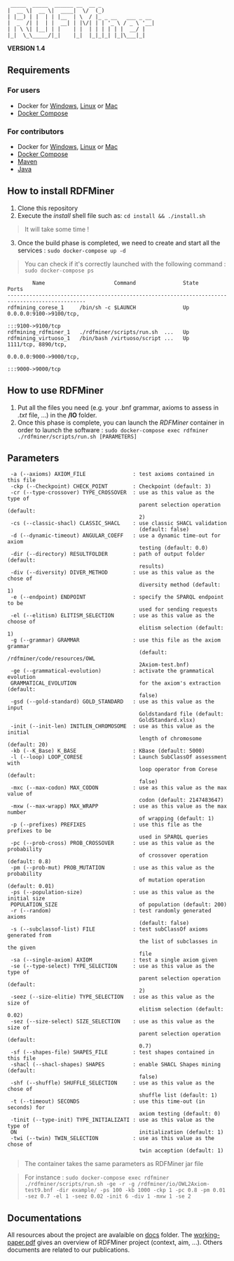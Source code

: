 <!--![](RDFMiner/docs/banner.png)-->
     _____  _____  ______ __  __ _                 
    |  __ \|  __ \|  ____|  \/  (_)                
    | |__) | |  | | |__  | \  / |_ _ __   ___ _ __ 
    |  _  /| |  | |  __| | |\/| | | '_ \ / _ \ '__|
    | | \ \| |__| | |    | |  | | | | | |  __/ |   
    |_|  \_\_____/|_|    |_|  |_|_|_| |_|\___|_|   
                                                
**VERSION 1.4**                               

## Requirements

### For users 

- Docker for [Windows](https://docs.docker.com/docker-for-windows/install/), [Linux](https://docs.docker.com/engine/install/) or [Mac](https://docs.docker.com/docker-for-mac/install)
- [Docker Compose](https://docs.docker.com/compose/install) 

### For contributors

- Docker for [Windows](https://docs.docker.com/docker-for-windows/install/), [Linux](https://docs.docker.com/engine/install/) or [Mac](https://docs.docker.com/docker-for-mac/install)
- [Docker Compose](https://docs.docker.com/compose/install) 
- [Maven](https://maven.apache.org/download.cgi)
- [Java](https://www.java.com/fr/download/)

## How to install RDFMiner

1. Clone this repository
2. Execute the *install* shell file such as: ```cd install && ./install.sh```
> It will take some time !
3. Once the build phase is completed, we need to create and start all the services : ```sudo docker-compose up -d```

> You can check if it's correctly launched with the following command : ```sudo docker-compose ps```
```
        Name                      Command               State                Ports             
-----------------------------------------------------------------------------------------------
rdfmining_corese_1     /bin/sh -c $LAUNCH               Up      0.0.0.0:9100->9100/tcp,
                                                                :::9100->9100/tcp                      
rdfmining_rdfminer_1   ./rdfminer/scripts/run.sh  ...   Up                                     
rdfmining_virtuoso_1   /bin/bash /virtuoso/script ...   Up      1111/tcp, 8890/tcp, 
                                                                0.0.0.0:9000->9000/tcp,
                                                                :::9000->9000/tcp
```

## How to use RDFMiner

1. Put all the files you need (e.g. your .bnf grammar, axioms to assess in *.txt* file, ...) in the **/IO** folder.
2. Once this phase is complete, you can launch the *RDFMiner* container in order to launch the software : ```sudo docker-compose exec rdfminer ./rdfminer/scripts/run.sh [PARAMETERS]```

## Parameters

```
 -a (--axioms) AXIOM_FILE               : test axioms contained in this file
 -ckp (--Checkpoint) CHECK_POINT        : Checkpoint (default: 3)
 -cr (--type-crossover) TYPE_CROSSOVER  : use as this value as the type of
                                          parent selection operation (default:
                                          2)
 -cs (--classic-shacl) CLASSIC_SHACL    : use classic SHACL validation
                                          (default: false)
 -d (--dynamic-timeout) ANGULAR_COEFF   : use a dynamic time-out for axiom
                                          testing (default: 0.0)
 -dir (--directory) RESULTFOLDER        : path of output folder (default:
                                          results)
 -div (--diversity) DIVER_METHOD        : use as this value as the chose of
                                          diversity method (default: 1)
 -e (--endpoint) ENDPOINT               : specify the SPARQL endpoint to be
                                          used for sending requests
 -el (--elitism) ELITISM_SELECTION      : use as this value as the choose of
                                          elitism selection (default: 1)
 -g (--grammar) GRAMMAR                 : use this file as the axiom grammar
                                          (default: /rdfminer/code/resources/OWL
                                          2Axiom-test.bnf)
 -ge (--grammatical-evolution)          : activate the grammatical evolution
 GRAMMATICAL_EVOLUTION                    for the axiom's extraction (default:
                                          false)
 -gsd (--gold-standard) GOLD_STANDARD   : use as this value as the input
                                          Goldstandard file (default:
                                          GoldStandard.xlsx)
 -init (--init-len) INITLEN_CHROMOSOME  : use as this value as the initial
                                          length of chromosome (default: 20)
 -kb (--K_Base) K_BASE                  : KBase (default: 5000)
 -l (--loop) LOOP_CORESE                : Launch SubClassOf assessment with
                                          loop operator from Corese (default:
                                          false)
 -mxc (--max-codon) MAX_CODON           : use as this value as the max value of
                                          codon (default: 2147483647)
 -mxw (--max-wrapp) MAX_WRAPP           : use as this value as the max number
                                          of wrapping (default: 1)
 -p (--prefixes) PREFIXES               : use this file as the prefixes to be
                                          used in SPARQL queries
 -pc (--prob-cross) PROB_CROSSOVER      : use as this value as the probability
                                          of crossover operation (default: 0.8)
 -pm (--prob-mut) PROB_MUTATION         : use as this value as the probability
                                          of mutation operation (default: 0.01)
 -ps (--population-size)                : use as this value as the initial size
 POPULATION_SIZE                          of population (default: 200)
 -r (--random)                          : test randomly generated axioms
                                          (default: false)
 -s (--subclassof-list) FILE            : test subClassOf axioms generated from
                                          the list of subclasses in the given
                                          file
 -sa (--single-axiom) AXIOM             : test a single axiom given
 -se (--type-select) TYPE_SELECTION     : use as this value as the type of
                                          parent selection operation (default:
                                          2)
 -seez (--size-elitie) TYPE_SELECTION   : use as this value as the size of
                                          elitism selection (default: 0.02)
 -sez (--size-select) SIZE_SELECTION    : use as this value as the size of
                                          parent selection operation (default:
                                          0.7)
 -sf (--shapes-file) SHAPES_FILE        : test shapes contained in this file
 -shacl (--shacl-shapes) SHAPES         : enable SHACL Shapes mining (default:
                                          false)
 -shf (--shuffle) SHUFFLE_SELECTION     : use as this value as the chose of
                                          shuffle list (default: 1)
 -t (--timeout) SECONDS                 : use this time-out (in seconds) for
                                          axiom testing (default: 0)
 -tinit (--type-init) TYPE_INITIALIZATI : use as this value as the type of
 ON                                       initialization (default: 1)
 -twi (--twin) TWIN_SELECTION           : use as this value as the chose of
                                          twin acception (default: 1)
```
> The container takes the same parameters as RDFMiner jar file

> For instance : ```sudo docker-compose exec rdfminer ./rdfminer/scripts/run.sh -ge -r -g /rdfminer/io/OWL2Axiom-test9.bnf -dir example/ -ps 100 -kb 1000 -ckp 1 -pc 0.8 -pm 0.01 -sez 0.7 -el 1 -seez 0.02 -init 6 -div 1 -mxw 1 -se 2```

## Documentations

All resources about the project are avalaible on [docs](https://github.com/RemiFELIN/RDFMining/tree/main/RDFMiner/docs) folder. The [working-paper.pdf](https://github.com/RemiFELIN/RDFMining/blob/main/RDFMiner/docs/working-paper.pdf) gives an overview of RDFMiner project (context, aim, ...). Others documents are related to our publications. 
